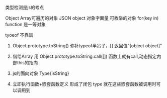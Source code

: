 类型检测是js的考点

<!-- new Array() [] -->
Object 
Array可遍历的对象
JSON object 对象字面量 可枚举的对象  for(key in)
function 是一等对象  

tyoeof 不靠谱

1. Object.prototype.toString()
    弥补typeof半吊子，[]
    返回值"[object object]"
2. 借给Array 用
    Object.prototype.toString.call([])
    函数上就有call,动态指定内部this的指向
3. js的面向对象
Type{isString}

4. 立即执行函数+嵌套函数定义 形成了闭包
type 就在这些嵌套函数被调用时可以调用到